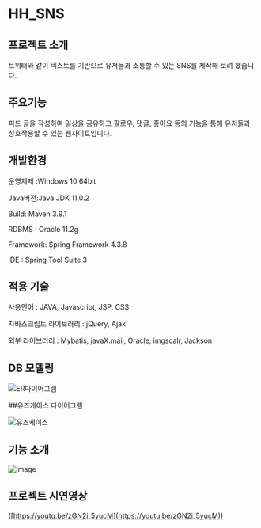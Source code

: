 # HH_SNS

## 프로젝트 소개

트위터와 같이 텍스트를 기반으로 유저들과 소통할 수 있는 SNS를 제작해 보려 했습니다.

## 주요기능

피드 글을 작성하여 일상을 공유하고 팔로우, 댓글, 좋아요 등의 기능을 통해 유저들과 상호작용할 수 있는 웹사이트입니다.

## 개발환경

운영체제 :Windows 10 64bit

Java버전:Java JDK 11.0.2

Build: Maven 3.9.1

RDBMS : Oracle 11.2g

Framework: Spring Framework 4.3.8

IDE : Spring Tool Suite 3


## 적용 기술

사용언어 : JAVA, Javascript, JSP, CSS

자바스크립트 라이브러리 : jQuery, Ajax

외부 라이브러리 : Mybatis, javaX.mail, Oracle, imgscalr, Jackson

## DB 모델링

![ER다이어그램](https://github.com/H-H-SNS/HH_SNS/assets/99257977/dd4d352c-7c59-45da-9710-58c00d2cd820)

##유즈케이스 다이어그램

![유즈케이스](https://github.com/H-H-SNS/HH_SNS/assets/99257977/2d942893-53be-4275-915a-979d25e2701b)


## 기능 소개

![image](https://github.com/H-H-SNS/HH_SNS/assets/99257977/5e9d1db6-4759-460e-901f-73a64bbb45b4)

## 프로젝트 시연영상

([https://youtu.be/zGN2i_5yucM](https://youtu.be/zGN2i_5yucM))

